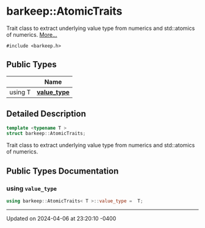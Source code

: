 # barkeep::AtomicTraits


Trait class to extract underlying value type from numerics and std::atomics of numerics.  [More...](#detailed-description)


`#include <barkeep.h>`

## Public Types

<span class="api-table">

|                | Name           |
| -------------- | -------------- |
| <span class="codey">using T </span>| <span class="codey">**[value_type](api/Classes/structbarkeep_1_1_atomic_traits.md#using-value_type)** </span> |


</span>

## Detailed Description

```cpp
template <typename T >
struct barkeep::AtomicTraits;
```

Trait class to extract underlying value type from numerics and std::atomics of numerics. 
## Public Types Documentation

### using `value_type`

```cpp
using barkeep::AtomicTraits< T >::value_type =  T;
```


-------------------------------

Updated on 2024-04-06 at 23:20:10 -0400